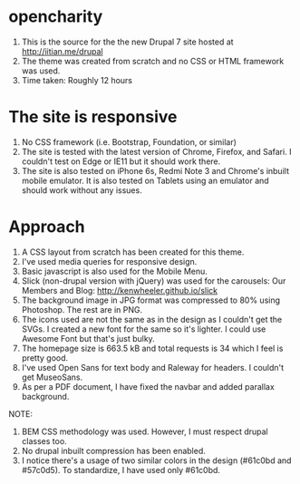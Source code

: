 # opencharity
1. This is the source for the the new Drupal 7 site hosted at http://iitian.me/drupal
2. The theme was created from scratch and no CSS or HTML framework was used.
3. Time taken: Roughly 12 hours
 
# The site is responsive
1. No CSS framework (i.e. Bootstrap, Foundation, or similar)
2. The site is tested with the latest version of Chrome, Firefox, and Safari. I couldn't test on Edge or IE11 but it should work there.
3. The site is also tested on iPhone 6s, Redmi Note 3 and Chrome's inbuilt mobile emulator. It is also tested on Tablets using an emulator and should work without any issues.

# Approach
1. A CSS layout from scratch has been created for this theme.
2. I've used media queries for responsive design.
3. Basic javascript is also used for the Mobile Menu.
4. Slick (non-drupal version with jQuery) was used for the carousels: Our Members and Blog: http://kenwheeler.github.io/slick
5. The background image in JPG format was compressed to 80% using Photoshop. The rest are in PNG.
6. The icons used are not the same as in the design as I couldn't get the SVGs. I created a new font for the same so it's lighter. I could use Awesome Font but that's just bulky. 
7. The homepage size is 663.5 kB and total requests is 34 which I feel is pretty good.
8. I've used Open Sans for text body and Raleway for headers. I couldn't get MuseoSans.
9. As per a PDF document, I have fixed the navbar and added parallax background.

NOTE: 
1. BEM CSS methodology was used. However, I must respect drupal classes too.
2. No drupal inbuilt compression has been enabled.
3. I notice there's a usage of two similar colors in the design (#61c0bd and #57c0d5). To standardize, I have used only #61c0bd.


